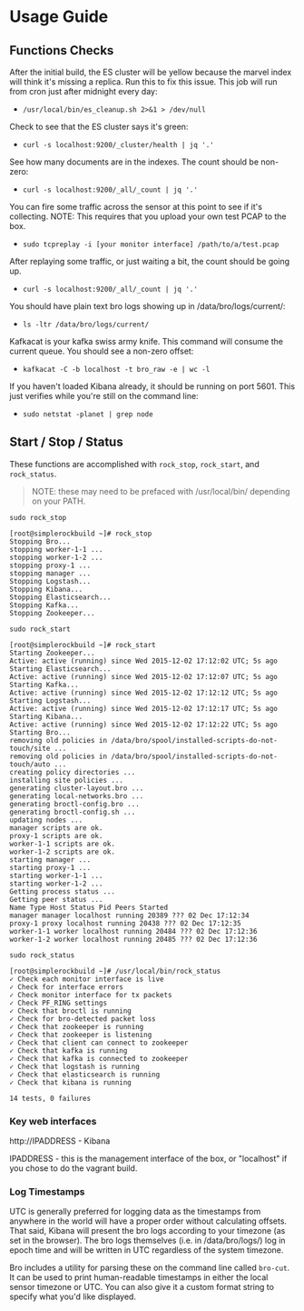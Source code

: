 # Usage Guide

## Functions Checks

After the initial build, the ES cluster will be yellow because the marvel index will think it's missing a replica. Run this to fix this issue. This job will run from cron just after midnight every day:

- `/usr/local/bin/es_cleanup.sh 2>&1 > /dev/null`

Check to see that the ES cluster says it's green:

- `curl -s localhost:9200/_cluster/health | jq '.'`

See how many documents are in the indexes. The count should be non-zero:

- `curl -s localhost:9200/_all/_count | jq '.'`

You can fire some traffic across the sensor at this point to see if it's collecting. NOTE: This requires that you upload your own test PCAP to the box.

- `sudo tcpreplay -i [your monitor interface] /path/to/a/test.pcap`

After replaying some traffic, or just waiting a bit, the count should be going up.

- `curl -s localhost:9200/_all/_count | jq '.'`

You should have plain text bro logs showing up in /data/bro/logs/current/:

- `ls -ltr /data/bro/logs/current/`

Kafkacat is your kafka swiss army knife. This command will consume the current queue. You should see a non-zero offset:

- `kafkacat -C -b localhost -t bro_raw -e | wc -l`

If you haven't loaded Kibana already, it should be running on port 5601. This just verifies while you're still on the command line:

- `sudo netstat -planet | grep node`


## Start / Stop / Status
These functions are accomplished with `rock_stop`, `rock_start`, and `rock_status`.

> NOTE: these may need to be prefaced with /usr/local/bin/ depending on your PATH.

`sudo rock_stop`

```
[root@simplerockbuild ~]# rock_stop
Stopping Bro...
stopping worker-1-1 ...
stopping worker-1-2 ...
stopping proxy-1 ...
stopping manager ...
Stopping Logstash...
Stopping Kibana...
Stopping Elasticsearch...
Stopping Kafka...
Stopping Zookeeper...
```

`sudo rock_start`
```
[root@simplerockbuild ~]# rock_start
Starting Zookeeper...
Active: active (running) since Wed 2015-12-02 17:12:02 UTC; 5s ago
Starting Elasticsearch...
Active: active (running) since Wed 2015-12-02 17:12:07 UTC; 5s ago
Starting Kafka...
Active: active (running) since Wed 2015-12-02 17:12:12 UTC; 5s ago
Starting Logstash...
Active: active (running) since Wed 2015-12-02 17:12:17 UTC; 5s ago
Starting Kibana...
Active: active (running) since Wed 2015-12-02 17:12:22 UTC; 5s ago
Starting Bro...
removing old policies in /data/bro/spool/installed-scripts-do-not-touch/site ...
removing old policies in /data/bro/spool/installed-scripts-do-not-touch/auto ...
creating policy directories ...
installing site policies ...
generating cluster-layout.bro ...
generating local-networks.bro ...
generating broctl-config.bro ...
generating broctl-config.sh ...
updating nodes ...
manager scripts are ok.
proxy-1 scripts are ok.
worker-1-1 scripts are ok.
worker-1-2 scripts are ok.
starting manager ...
starting proxy-1 ...
starting worker-1-1 ...
starting worker-1-2 ...
Getting process status ...
Getting peer status ...
Name Type Host Status Pid Peers Started
manager manager localhost running 20389 ??? 02 Dec 17:12:34
proxy-1 proxy localhost running 20438 ??? 02 Dec 17:12:35
worker-1-1 worker localhost running 20484 ??? 02 Dec 17:12:36
worker-1-2 worker localhost running 20485 ??? 02 Dec 17:12:36
```

`sudo rock_status`
```
[root@simplerockbuild ~]# /usr/local/bin/rock_status
✓ Check each monitor interface is live
✓ Check for interface errors
✓ Check monitor interface for tx packets
✓ Check PF_RING settings
✓ Check that broctl is running
✓ Check for bro-detected packet loss
✓ Check that zookeeper is running
✓ Check that zookeeper is listening
✓ Check that client can connect to zookeeper
✓ Check that kafka is running
✓ Check that kafka is connected to zookeeper
✓ Check that logstash is running
✓ Check that elasticsearch is running
✓ Check that kibana is running

14 tests, 0 failures
```


### Key web interfaces

http://IPADDRESS - Kibana

IPADDRESS - this is the management interface of the box, or "localhost" if you chose to do the vagrant build.


### Log Timestamps

UTC is generally preferred for logging data as the timestamps from anywhere in the world will have a proper order without calculating offsets. That said, Kibana will present the bro logs according to your timezone (as set in the browser). The bro logs themselves (i.e. in /data/bro/logs/) log in epoch time and will be written in UTC regardless of the system timezone.

Bro includes a utility for parsing these on the command line called `bro-cut`. It can be used to print human-readable timestamps in either the local sensor timezone or UTC. You can also give it a custom format string to specify what you'd like displayed.
